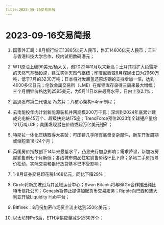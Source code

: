 ```yaml
---
title:2023-09-16交易简报
---
```

# 2023-09-16交易简报
1. 国家外汇局：8月银行结汇13865亿元人民币，售汇14606亿元人民币；汇丰与香港科技大学合作，校内试用数码港元；

2. WTI原油上破90美元/桶大关，创2022年11月以来新高；土耳其将扩大色雷斯的天然气基础设施，建立实体天然气枢纽；印度尼西亚8月煤炭出口为2960万吨，低于7月的3230万吨；日本将对发展氢还原炼钢的支持增加一倍，达到4000多亿日元；伦敦金属交易所（LME）在库铝库存录得三周来最大增幅；三个月期锌价格达到2595美元，为5月11日以来最高水平，日内上涨2.1%；

3. 高通发布第二代骁龙 7s芯片：八核心架构+4nm制程；

4. 云南能投年内计划新能源装机并网规模200万千瓦；深圳到2024年底累计建成充电桩45万个、超级快充站175座；TrendForce预估2023年全球锂产量约121万吨LCE；美国发现潜在价值或超万亿美元锂矿；

5. 特斯拉一体化压铸取得大突破：可压铸几乎所有底盘复杂部件，新车开发周期或缩短至18-24个月；

6. 英国房价指数创下14年来最低水平，凸显央行加息影响；需求降温，新加坡房屋销售创七个月新低；各线城市商品住宅销售价格环比下降；多地二手房指导价松动，实际交易和银行放贷基本已不受影响；

7. 1-8月证券交易印花税1468亿元，同比下降29%；

8. Circle将新加坡设为其区域运营中心；Swan Bitcoin将与BitGo合作推出纯比特币信托公司；Genesis将停止提供加密货币交易服务；Ripple向巴西和澳大利亚开放Liquidity Hub平台；

9. Bitfinex：8月份加密市场资金流出达到550亿美元；

10. 以太坊转PoS后，ETH净供应量减少近30万个；

​